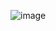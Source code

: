 ![image](https://github.com/heesoo-park/ForCodeKata/assets/80674868/edc34a10-d1de-4f32-a1ba-680f9efe56f9)

